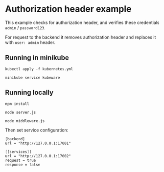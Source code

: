 # Authorization header example

This example checks for authorization header, and verifies these credentials ```admin``` / ```password123```.

For request to the backend it removes authorization header and replaces it with ```user: admin``` header.


## Running in minikube

```kubectl apply -f kubernetes.yml```

```minikube service kubeware```

## Running locally

```npm install```

```node server.js```

```node middleware.js```

Then set service configuration:

```
[backend]
url = "http://127.0.0.1:17001"

[[services]]
url = "http://127.0.0.1:17002"
request = true
response = false
```